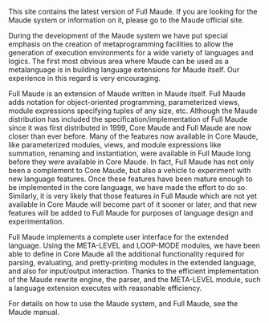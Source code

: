 This site contains the latest version of Full Maude. If you are looking for the Maude system or information on it, please go to the Maude official site.

During the development of the Maude system we have put special emphasis on the creation of metaprogramming facilities to allow the generation of execution environments for a wide variety of languages and logics. The first most obvious area where Maude can be used as a metalanguage is in building language extensions for Maude itself. Our experience in this regard is very encouraging.

Full Maude is an extension of Maude written in Maude itself. Full Maude adds notation for object-oriented programming, parameterized views, module expressions specifying tuples of any size, etc. Although the Maude distribution has included the specification/implementation of Full Maude since it was first distributed in 1999, Core Maude and Full Maude are now closer than ever before. Many of the features now available in Core Maude, like parameterized modules, views, and module expressions like summation, renaming and instantiation, were available in Full Maude long before they were available in Core Maude. In fact, Full Maude has not only been a complement to Core Maude, but also a vehicle to experiment with new language features. Once these features have been mature enough to be implemented in the core language, we have made the effort to do so. Similarly, it is very likely that those features in Full Maude which are not yet available in Core Maude will become part of it sooner or later, and that new features will be added to Full Maude for purposes of language design and experimentation.

Full Maude implements a complete user interface for the extended language. Using the META-LEVEL and LOOP-MODE modules, we have been able to define in Core Maude all the additional functionality required for parsing, evaluating, and pretty-printing modules in the extended language, and also for input/output interaction. Thanks to the efficient implementation of the Maude rewrite engine, the parser, and the META-LEVEL module, such a language extension executes with reasonable efficiency.

For details on how to use the Maude system, and Full Maude, see the Maude manual.
